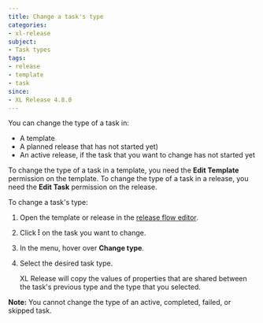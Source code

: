 ```yaml
---
title: Change a task's type
categories:
- xl-release
subject:
- Task types
tags:
- release
- template
- task
since:
- XL Release 4.8.0
---
```


You can change the type of a task in:

* A template
* A planned release that has not started yet)
* An active release, if the task that you want to change has not started yet

To change the type of a task in a template, you need the **Edit Template** permission on the template. To change the type of a task in a release, you need the **Edit Task** permission on the release.

To change a task's type:

1. Open the template or release in the [release flow editor](/xl-release/how-to/using-the-release-flow-editor.html).
1. Click ![Task action menu](/images/menu_three_dots.png) on the task you want to change.
1. In the menu, hover over **Change type**.
1. Select the desired task type.

    XL Release will copy the values of properties that are shared between the task's previous type and the type that you selected.

**Note:** You cannot change the type of an active, completed, failed, or skipped task.
